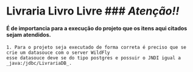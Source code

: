 # Livraria Livro Livre ### _Atenção!!_  
#### É de importancia para a execução do projeto que os itens aqui citados sejam atendidos.  

	1. Para o projeto seja executado de forma correta é preciso que se crie um datasouce com o server WildFly  
	esse datasouce deve se do tipo postgres e possuir o JNDI igual a _java:/jdbc/LivrariaDB_.
